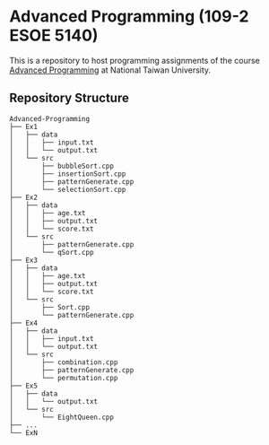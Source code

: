 # Advanced Programming (109-2 ESOE 5140)

This is a repository to host programming assignments of the course [Advanced Programming](https://ceiba.ntu.edu.tw/1092ESOE5140) at National Taiwan University.


## Repository Structure
```
Advanced-Programming
├── Ex1
│   ├── data
│   │   ├── input.txt
│   │   └── output.txt
│   └── src
│       ├── bubbleSort.cpp
│       ├── insertionSort.cpp
│       ├── patternGenerate.cpp
│       └── selectionSort.cpp
├── Ex2
│   ├── data
│   │   ├── age.txt
│   │   ├── output.txt
│   │   └── score.txt
│   └── src
│       ├── patternGenerate.cpp
│       └── qSort.cpp
├── Ex3
│   ├── data
│   │   ├── age.txt
│   │   ├── output.txt
│   │   └── score.txt
│   └── src
│       ├── Sort.cpp
│       └── patternGenerate.cpp
├── Ex4
│   ├── data
│   │   ├── input.txt
│   │   └── output.txt
│   └── src
│       ├── combination.cpp
│       ├── patternGenerate.cpp
│       └── permutation.cpp
├── Ex5
│   ├── data
│   │   └── output.txt
│   └── src
│       └── EightQueen.cpp
├── ...
└── ExN

```
